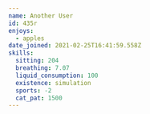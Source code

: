 ```yaml
---
name: Another User
id: 435r
enjoys:
  - apples
date_joined: 2021-02-25T16:41:59.558Z
skills:
  sitting: 204
  breathing: 7.07
  liquid_consumption: 100
  existence: simulation
  sports: -2
  cat_pat: 1500
---
```

